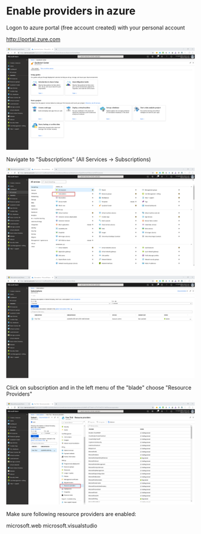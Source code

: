 # Enable providers in azure 

Logon to azure portal (free account created) with your personal account

http://portal.zure.com


![image.png](/.attachments/image-ce6081b3-a402-422d-a7d1-7aa55f9772f5.png)

Navigate to "Subscriptions"  (All Services -> Subscriptions)

![image.png](/.attachments/image-0c870067-8345-4960-8b84-e33eaafaefc8.png)

![image.png](/.attachments/image-e3895fc6-c133-4add-9e7b-0eb540105b32.png)

Click on subscription and in the left menu of the "blade" choose "Resource Providers"

![image.png](/.attachments/image-ef093d5e-82a3-49e9-b2af-178304a0ed67.png)

Make sure following resource providers are enabled:

microsoft.web
microsoft.visualstudio
